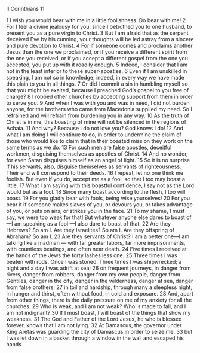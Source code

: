 II Corinthians 11

1	I wish you would bear with me in a little foolishness. Do bear with me!
2	For I feel a divine jealousy for you, since I betrothed you to one husband, to present you as a pure virgin to Christ.
3	But I am afraid that as the serpent deceived Eve by his cunning, your thoughts will be led astray from a sincere and pure devotion to Christ.
4	For if someone comes and proclaims another Jesus than the one we proclaimed, or if you receive a different spirit from the one you received, or if you accept a different gospel from the one you accepted, you put up with it readily enough.
5	Indeed, I consider that I am not in the least inferior to these super-apostles.
6	Even if I am unskilled in speaking, I am not so in knowledge; indeed, in every way we have made this plain to you in all things.
7	Or did I commit a sin in humbling myself so that you might be exalted, because I preached God’s gospel to you free of charge?
8	I robbed other churches by accepting support from them in order to serve you.
9	And when I was with you and was in need, I did not burden anyone, for the brothers who came from Macedonia supplied my need. So I refrained and will refrain from burdening you in any way.
10	As the truth of Christ is in me, this boasting of mine will not be silenced in the regions of Achaia.
11	And why? Because I do not love you? God knows I do!
12	And what I am doing I will continue to do, in order to undermine the claim of those who would like to claim that in their boasted mission they work on the same terms as we do.
13	For such men are false apostles, deceitful workmen, disguising themselves as apostles of Christ.
14	And no wonder, for even Satan disguises himself as an angel of light.
15	So it is no surprise if his servants, also, disguise themselves as servants of righteousness. Their end will correspond to their deeds.
16	I repeat, let no one think me foolish. But even if you do, accept me as a fool, so that I too may boast a little.
17	What I am saying with this boastful confidence, I say not as the Lord would but as a fool.
18	Since many boast according to the flesh, I too will boast.
19	For you gladly bear with fools, being wise yourselves!
20	For you bear it if someone makes slaves of you, or devours you, or takes advantage of you, or puts on airs, or strikes you in the face.
21	To my shame, I must say, we were too weak for that! But whatever anyone else dares to boast of —I am speaking as a fool —I also dare to boast of that.
22	Are they Hebrews? So am I. Are they Israelites? So am I. Are they offspring of Abraham? So am I.
23	Are they servants of Christ? I am a better one—I am talking like a madman — with far greater labors, far more imprisonments, with countless beatings, and often near death.
24	Five times I received at the hands of the Jews the forty lashes less one.
25	Three times I was beaten with rods. Once I was stoned. Three times I was shipwrecked; a night and a day I was adrift at sea;
26	on frequent journeys, in danger from rivers, danger from robbers, danger from my own people, danger from Gentiles, danger in the city, danger in the wilderness, danger at sea, danger from false brothers;
27	in toil and hardship, through many a sleepless night, in hunger and thirst, often without food, in cold and exposure.
28	And, apart from other things, there is the daily pressure on me of my anxiety for all the churches.
29	Who is weak, and I am not weak? Who is made to fall, and I am not indignant?
30	If I must boast, I will boast of the things that show my weakness.
31	The God and Father of the Lord Jesus, he who is blessed forever, knows that I am not lying.
32	At Damascus, the governor under King Aretas was guarding the city of Damascus in order to seize me,
33	but I was let down in a basket through a window in the wall and escaped his hands.

